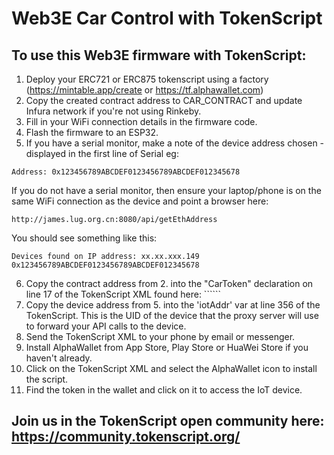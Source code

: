 # Web3E Car Control with TokenScript

## To use this Web3E firmware with TokenScript:

1. Deploy your ERC721 or ERC875 tokenscript using a factory (https://mintable.app/create or https://tf.alphawallet.com)
2. Copy the created contract address to CAR_CONTRACT and update Infura network if you're not using Rinkeby.
3. Fill in your WiFi connection details in the firmware code.
4. Flash the firmware to an ESP32.
5. If you have a serial monitor, make a note of the device address chosen - displayed in the first line of Serial eg:

```Address: 0x123456789ABCDEF0123456789ABCDEF012345678```

If you do not have a serial monitor, then ensure your laptop/phone is on the same WiFi connection as the device and point a browser here:

```http://james.lug.org.cn:8080/api/getEthAddress```

You should see something like this:

```
Devices found on IP address: xx.xx.xxx.149
0x123456789ABCDEF0123456789ABCDEF012345678
```

6. Copy the contract address from 2. into the "CarToken" declaration on line 17 of the TokenScript XML found here: ``````
7. Copy the device address from 5. into the 'iotAddr' var at line 356 of the TokenScript. This is the UID of the device that the proxy server will use to forward your API calls to the device.
8. Send the TokenScript XML to your phone by email or messenger.
9. Install AlphaWallet from App Store, Play Store or HuaWei Store if you haven't already.
10. Click on the TokenScript XML and select the AlphaWallet icon to install the script.
11. Find the token in the wallet and click on it to access the IoT device.

## Join us in the TokenScript open community here: https://community.tokenscript.org/
